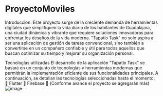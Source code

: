 # ProyectoMoviles

Introduccion: 
Este proyecto surge de la creciente demanda de herramientas digitales que simplifiquen la vida diaria de los habitantes de Guadalajara, una ciudad dinámica y vibrante que requiere soluciones innovadoras para enfrentar los desafíos de la vida moderna. "Tapatío Task" no solo aspira a ser una aplicación de gestión de tareas convencional, sino también a convertirse en un compañero confiable y útil para todos aquellos que buscan optimizar su tiempo y mejorar su organización personal.

Tecnologías utilizadas
El desarrollo de la aplicación "Tapatío Task" se basará en un conjunto de tecnologías y herramientas modernas que permitirán la implementación eficiente de sus funcionalidades principales. A continuación, se detallan las tecnologías seleccionadas hasta el momento:
	Flutter
	Firebase
	(Conforme avance el proyecto se agregarán más)
![image](https://github.com/ElAx7/ProyectoMoviles/assets/125324367/5af164d4-1fd6-4aaf-b5fe-8a4d3fdec682)

